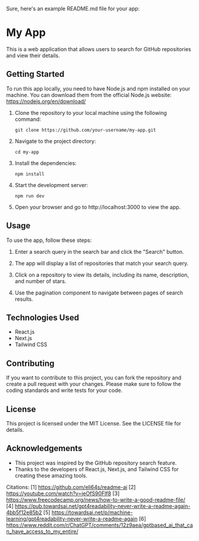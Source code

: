 Sure, here's an example README.md file for your app:

# My App

This is a web application that allows users to search for GitHub repositories and view their details.

## Getting Started

To run this app locally, you need to have Node.js and npm installed on your machine. You can download them from the official Node.js website: https://nodejs.org/en/download/

1. Clone the repository to your local machine using the following command:

   ```
   git clone https://github.com/your-username/my-app.git
   ```

2. Navigate to the project directory:

   ```
   cd my-app
   ```

3. Install the dependencies:

   ```
   npm install
   ```

4. Start the development server:

   ```
   npm run dev
   ```

5. Open your browser and go to http://localhost:3000 to view the app.

## Usage

To use the app, follow these steps:

1. Enter a search query in the search bar and click the "Search" button.

2. The app will display a list of repositories that match your search query.

3. Click on a repository to view its details, including its name, description, and number of stars.

4. Use the pagination component to navigate between pages of search results.

## Technologies Used

- React.js
- Next.js
- Tailwind CSS

## Contributing

If you want to contribute to this project, you can fork the repository and create a pull request with your changes. Please make sure to follow the coding standards and write tests for your code.

## License

This project is licensed under the MIT License. See the LICENSE file for details.

## Acknowledgements

- This project was inspired by the GitHub repository search feature.
- Thanks to the developers of React.js, Next.js, and Tailwind CSS for creating these amazing tools.

Citations:
[1] https://github.com/eli64s/readme-ai
[2] https://youtube.com/watch?v=jeOfS90Flf8
[3] https://www.freecodecamp.org/news/how-to-write-a-good-readme-file/
[4] https://pub.towardsai.net/gpt4readability-never-write-a-readme-again-4bb5f12e85b2
[5] https://towardsai.net/p/machine-learning/gpt4readability-never-write-a-readme-again
[6] https://www.reddit.com/r/ChatGPT/comments/12z9aea/gptbased_ai_that_can_have_access_to_my_entire/
